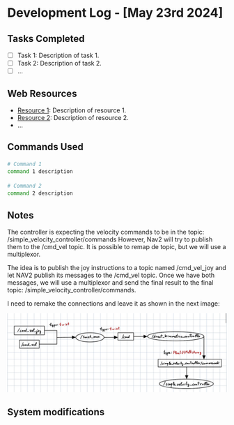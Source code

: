 # Development Log - [May 23rd 2024]

## Tasks Completed
- [ ] Task 1: Description of task 1.
- [ ] Task 2: Description of task 2.
- [ ] ...

## Web Resources
- [Resource 1](URL): Description of resource 1.
- [Resource 2](URL): Description of resource 2.
- ...

## Commands Used
```bash
# Command 1
command 1 description

# Command 2
command 2 description

```

## Notes
The controller is expecting the velocity commands to be in the topic: /simple_velocity_controller/commands
However, Nav2 will try to publish them to the /cmd_vel topic. It is possible to remap de topic, but we will use
a multiplexor.

The idea is to publish the joy instructions to a topic named /cmd_vel_joy and let NAV2 publish its messages to 
the /cmd_vel topic. Once we have both messages, we will use a multiplexor and send the final result to the final topic: /simple_velocity_controller/commands.

I need to remake the connections and leave it as shown in the next image: 

![Desired graph image](/images/2024-05-23_desired_ros_graph.jpeg)

## System modifications


